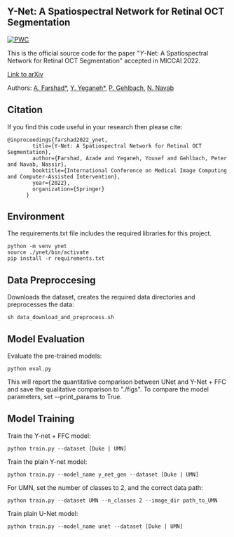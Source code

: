 ## Y-Net: A Spatiospectral Network for Retinal OCT Segmentation
[![PWC](https://img.shields.io/endpoint.svg?url=https://paperswithcode.com/badge/u-net-a-spatiospectral-network-for-retinal/retinal-oct-layer-segmentation-on-duke-sd-oct)](https://paperswithcode.com/sota/retinal-oct-layer-segmentation-on-duke-sd-oct?p=u-net-a-spatiospectral-network-for-retinal)

This is the official source code for the paper "$\Upsilon$-Net: A Spatiospectral Network for Retinal OCT Segmentation" accepted in MICCAI 2022.

<a href="https://arxiv.org/pdf/2204.07613.pdf">Link to arXiv</a>

Authors: <a href="https://www.in.tum.de/campar/members/azade-farshad/">A. Farshad*</a>, <a href="https://campar.in.tum.de/Main/YousefYeganeh">Y. Yeganeh*</a>, <a href="https://www.hopkinsmedicine.org/profiles/details/peter-gehlbach">P. Gehlbach</a>, <a href="https://www.in.tum.de/campar/members/cv-nassir-navab/nassir-navab/">N. Navab</a>


## Citation
If you find this code useful in your research then please cite:
```
@inproceedings{farshad2022_ynet,
	    title={Υ-Net: A Spatiospectral Network for Retinal OCT Segmentation},
	    author={Farshad, Azade and Yeganeh, Yousef and Gehlbach, Peter and Navab, Nassir},
	    booktitle={International Conference on Medical Image Computing and Computer-Assisted Intervention},
	    year={2022},
	    organization={Springer}
	  }
```

## Environment
The requirements.txt file includes the required libraries for this project.

	python -m venv ynet
	source ./ynet/bin/activate
	pip install -r requirements.txt

## Data Preproccesing

Downloads the dataset, creates the required data directories and preprocesses the data:

    sh data_download_and_preprocess.sh

## Model Evaluation
Evaluate the pre-trained models:

    python eval.py
    
This will report the quantitative comparison between UNet and Y-Net + FFC and save the qualitative comparison to "./figs".
To compare the model parameters, set --print_params to True.


## Model Training
Train the Y-net + FFC model:

    python train.py --dataset [Duke | UMN]

Train the plain Y-net model:

    python train.py --model_name y_net_gen --dataset [Duke | UMN]
    
For UMN, set the number of classes to 2, and the correct data path:

    python train.py --dataset UMN --n_classes 2 --image_dir path_to_UMN
    
Train plain U-Net model:

    python train.py --model_name unet --dataset [Duke | UMN]
